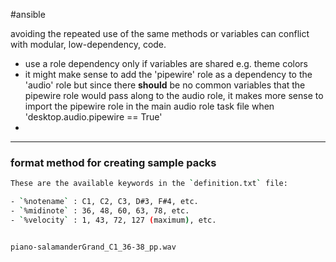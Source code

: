 

#ansible 

avoiding the repeated use of the same methods or variables can conflict with modular, low-dependency, code.

* use a role dependency only if variables are shared e.g. theme colors
* it might make sense to add the 'pipewire' role as a dependency to the 'audio' role but since there **should** be no common variables that the pipewire role would pass along to the audio role, it makes more sense to import the pipewire role in the main audio role task file when 'desktop.audio.pipewire == True'
* 


---

### format method for creating sample packs

```bash
These are the available keywords in the `definition.txt` file:

- `%notename` : C1, C2, C3, D#3, F#4, etc.
- `%midinote` : 36, 48, 60, 63, 78, etc.
- `%velocity` : 1, 43, 72, 127 (maximum), etc.
```

```bash

piano-salamanderGrand_C1_36-38_pp.wav
```



